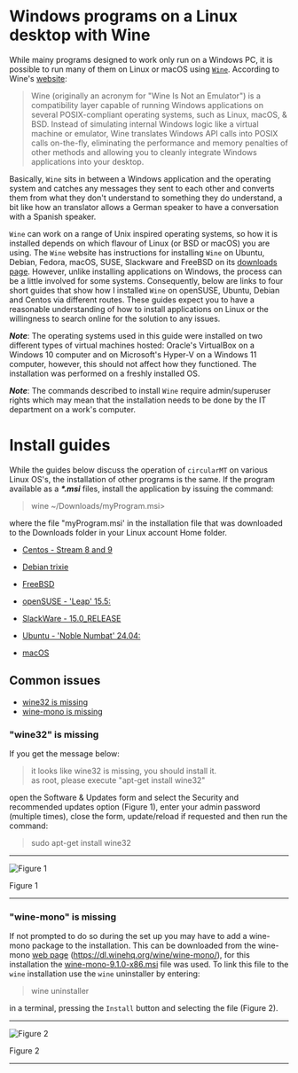 # Windows programs on a Linux desktop with Wine

While mainy programs designed to work only run on a Windows PC, it is possible to run many of them on Linux or macOS using [```Wine```](https://www.winehq.org/). According to Wine's [website](https://www.winehq.org): 
> Wine (originally an acronym for "Wine Is Not an Emulator") is a compatibility layer capable of running Windows applications on several POSIX-compliant operating systems, such as Linux, macOS, & BSD. Instead of simulating internal Windows logic like a virtual machine or emulator, Wine translates Windows API calls into POSIX calls on-the-fly, eliminating the performance and memory penalties of other methods and allowing you to cleanly integrate Windows applications into your desktop.

Basically, ```Wine``` sits in between a Windows application and the operating system and catches any messages they sent to each other and converts them from what they don't understand to something they do understand, a bit like how an translator allows a German speaker to have a conversation with a Spanish speaker. 

```Wine``` can work on a range of Unix inspired operating systems, so how it is installed depends on which flavour of Linux (or BSD or macOS) you are using. The ```Wine``` website has instructions for installing ```Wine``` on Ubuntu, Debian, Fedora, macOS, SUSE, Slackware and FreeBSD on its [downloads page](https://wiki.winehq.org/Download). However, unlike installing applications on Windows, the process can be a little involved for some systems. Consequently, below are links to four short guides that show how I installed ```Wine``` on openSUSE, Ubuntu, Debian and Centos via different routes. These guides expect you to have a reasonable understanding of how to install applications on Linux or the willingness to search online for the solution to any issues.

***Note***: The operating systems used in this guide were installed on two different types of virtual machines hosted: Oracle's VirtualBox on a Windows 10 computer and on Microsoft's Hyper-V on a Windows 11 computer, however, this should not affect how they functioned. The installation was performed on a freshly installed OS.

***Note***: The commands described to install ```Wine``` require admin/superuser rights which may mean that the installation needs to be done by the IT department on a work's computer. 

# Install guides 

While the guides below discuss the operation of ```circularMT``` on various Linux OS's, the installation of other programs is the same. If the program available as a ___*.msi___ files, install the application by issuing the command:

> wine ~/Downloads/myProgram.msi>

where the file "myProgram.msi' in the installation file that was downloaded to the Downloads folder in your Linux account Home folder.

* [Centos - Stream 8 and 9](centos_8_9.md)
 
* [Debian trixie](debian.md)

* [FreeBSD](FreeBSD.md)
  
* [openSUSE - 'Leap' 15.5:](openSUSE.md)

* [SlackWare - 15.0_RELEASE](slackware.md)

* [Ubuntu - 'Noble Numbat' 24.04:](ubuntu.md)

* [macOS](macOS.md)

## Common issues

* [wine32 is missing](#wine32-is-missing)
* [wine-mono is missing](#wine-mono-is-missing)

### "wine32" is missing

If you get the message below:

> it looks like wine32 is missing, you should install it.  
as root, please execute "apt-get install wine32"

open the Software & Updates form and select the Security and recommended updates option (Figure 1), enter your admin password (multiple times), close the form, update/reload if requested and then run the command:

> sudo apt-get install wine32

<hr />

![Figure 1](images/ubuntu_figure1b.jpg)

Figure 1

<hr />

### "wine-mono" is missing

If not prompted to do so during the set up you may have to add a wine-mono package to the installation. This can be downloaded from the wine-mono [web page](https://dl.winehq.org/wine/wine-mono/) (https://dl.winehq.org/wine/wine-mono/), for this installation the [wine-mono-9.1.0-x86.msi](https://dl.winehq.org/wine/wine-mono/9.1.0/wine-mono-9.1.0-x86.msi) file was used. To link this file to the ```wine``` installation use the ```wine``` uninstaller by entering:

> wine uninstaller   

in a terminal, pressing the ```Install``` button and selecting the file (Figure 2).

<hr />

![Figure 2](images/ubuntu_figure1.jpg)

Figure 2

<hr />
